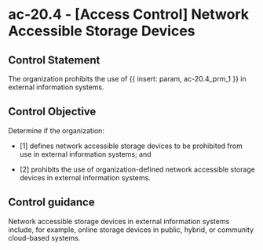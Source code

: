 # ac-20.4 - \[Access Control\] Network Accessible Storage Devices

## Control Statement

The organization prohibits the use of {{ insert: param, ac-20.4_prm_1 }} in external information systems.

## Control Objective

Determine if the organization:

- \[1\] defines network accessible storage devices to be prohibited from use in external information systems; and

- \[2\] prohibits the use of organization-defined network accessible storage devices in external information systems.

## Control guidance

Network accessible storage devices in external information systems include, for example, online storage devices in public, hybrid, or community cloud-based systems.

